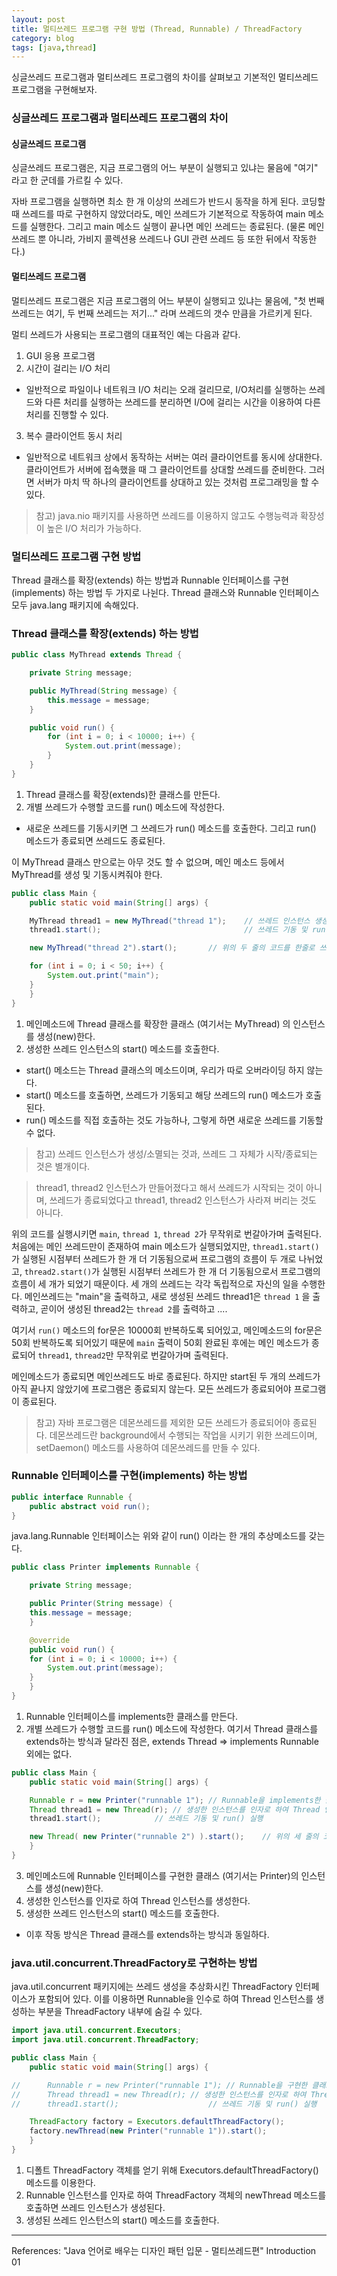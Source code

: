 ```yaml
---
layout: post
title: 멀티쓰레드 프로그램 구현 방법 (Thread, Runnable) / ThreadFactory
category: blog
tags: [java,thread]
---
```

싱글쓰레드 프로그램과 멀티쓰레드 프로그램의 차이를 살펴보고 기본적인 멀티쓰레드 프로그램을 구현해보자.
<!-- more -->

### 싱글쓰레드 프로그램과 멀티쓰레드 프로그램의 차이

#### 싱글쓰레드 프로그램
싱글쓰레드 프로그램은, 지금 프로그램의 어느 부분이 실행되고 있냐는 물음에 "여기" 라고 한 군데를 가르킬 수 있다.

자바 프로그램을 실행하면 최소 한 개 이상의 쓰레드가 반드시 동작을 하게 된다. 코딩할 때 쓰레드를 따로 구현하지 않았더라도, 메인 쓰레드가 기본적으로 작동하여 main 메소드를 실행한다. 그리고 main 메소드 실행이 끝나면 메인 쓰레드는 종료된다. (물론 메인 쓰레드 뿐 아니라, 가비지 콜렉션용 쓰레드나 GUI 관련 쓰레드 등 또한 뒤에서 작동한다.)

#### 멀티쓰레드 프로그램
멀티쓰레드 프로그램은 지금 프로그램의 어느 부분이 실행되고 있냐는 물음에, "첫 번째 쓰레드는 여기, 두 번째 쓰레드는 저기..." 라며 쓰레드의 갯수 만큼을 가르키게 된다.

멀티 쓰레드가 사용되는 프로그램의 대표적인 예는 다음과 같다.

1. GUI 응용 프로그램
2. 시간이 걸리는 I/O 처리
 - 일반적으로 파일이나 네트워크 I/O 처리는 오래 걸리므로, I/O처리를 실행하는 쓰레드와 다른 처리를 실행하는 쓰레드를 분리하면 I/O에 걸리는 시간을 이용하여 다른 처리를 진행할 수 있다.
3. 복수 클라이언트 동시 처리
 - 일반적으로 네트워크 상에서 동작하는 서버는 여러 클라이언트를 동시에 상대한다. 클라이언트가 서버에 접속했을 때 그 클라이언트를 상대할 쓰레드를 준비한다. 그러면 서버가 마치 딱 하나의 클라이언트를 상대하고 있는 것처럼 프로그래밍을 할 수 있다.

> 참고) java.nio 패키지를 사용하면 쓰레드를 이용하지 않고도 수행능력과 확장성이 높은 I/O 처리가 가능하다.


### 멀티쓰레드 프로그램 구현 방법
Thread 클래스를 확장(extends) 하는 방법과 Runnable 인터페이스를 구현(implements) 하는 방법 두 가지로 나뉜다. Thread 클래스와 Runnable 인터페이스 모두 java.lang 패키지에 속해있다.

### Thread 클래스를 확장(extends) 하는 방법
```java
public class MyThread extends Thread {

    private String message;

    public MyThread(String message) {
    	this.message = message;
    }

    public void run() {
    	for (int i = 0; i < 10000; i++) {
    		System.out.print(message);
    	}
    }
}
```
1. Thread 클래스를 확장(extends)한 클래스를 만든다.
2. 개별 쓰레드가 수행할 코드를 run() 메소드에 작성한다.
 - 새로운 쓰레드를 기동시키면 그 쓰레드가 run() 메소드를 호출한다. 그리고 run() 메소드가 종료되면 쓰레드도 종료된다.

이 MyThread 클래스 만으로는 아무 것도 할 수 없으며, 메인 메소드 등에서 MyThread를 생성 및 기동시켜줘야 한다.

```java
public class Main {
    public static void main(String[] args) {

	MyThread thread1 = new MyThread("thread 1");	// 쓰레드 인스턴스 생성
	thread1.start();								// 쓰레드 기동 및 run() 실행

	new MyThread("thread 2").start();		// 위의 두 줄의 코드를 한줄로 쓰면 이렇게.

	for (int i = 0; i < 50; i++) {
	    System.out.print("main");
	}
    }
}
```

1. 메인메소드에 Thread 클래스를 확장한 클래스 (여기서는 MyThread) 의 인스턴스를 생성(new)한다.
2. 생성한 쓰레드 인스턴스의 start() 메소드를 호출한다.
 - start() 메소드는 Thread 클래스의 메소드이며, 우리가 따로 오버라이딩 하지 않는다.
 - start() 메소드를 호출하면, 쓰레드가 기동되고 해당 쓰레드의 run() 메소드가 호출된다.
 - run() 메소드를 직접 호출하는 것도 가능하나, 그렇게 하면 새로운 쓰레드를 기동할 수 없다.

> 참고) 쓰레드 인스턴스가 생성/소멸되는 것과, 쓰레드 그 자체가 시작/종료되는 것은 별개이다.

> thread1, thread2 인스턴스가 만들어졌다고 해서 쓰레드가 시작되는 것이 아니며, 쓰레드가 종료되었다고 thread1, thread2 인스턴스가 사라져 버리는 것도 아니다.

위의 코드를 실행시키면 `main`, `thread 1`, `thread 2`가 무작위로 번갈아가며 출력된다.
처음에는 메인 쓰레드만이 존재하여 main 메소드가 실행되었지만, `thread1.start()`가 실행된 시점부터 쓰레드가 한 개 더 기동됨으로써 프로그램의 흐름이 두 개로 나뉘었고, `thread2.start()`가 실행된 시점부터 쓰레드가 한 개 더 기동됨으로서 프로그램의 흐름이 세 개가 되었기 때문이다. 세 개의 쓰레드는 각각 독립적으로 자신의 일을 수행한다. 메인쓰레드는 "main"을 출력하고, 새로 생성된 쓰레드 thread1은 `thread 1` 을 출력하고, 곧이어 생성된 thread2는 `thread 2`를 출력하고 ....

여기서 `run()` 메소드의 for문은 10000회 반복하도록 되어있고, 메인메소드의 for문은 50회 반복하도록 되어있기 때문에 `main` 출력이 50회 완료된 후에는 메인 메소드가 종료되어 `thread1`, `thread2`만 무작위로 번갈아가며 출력된다.

메인메소드가 종료되면 메인쓰레드도 바로 종료된다. 하지만 start된 두 개의 쓰레드가 아직 끝나지 않았기에 프로그램은 종료되지 않는다. 모든 쓰레드가 종료되어야 프로그램이 종료된다.

> 참고) 자바 프로그램은 데몬쓰레드를 제외한 모든 쓰레드가 종료되어야 종료된다. 데몬쓰레드란 background에서 수행되는 작업을 시키기 위한 쓰레드이며, setDaemon() 메소드를 사용하여 데몬쓰레드를 만들 수 있다.


### Runnable 인터페이스를 구현(implements) 하는 방법
```java
public interface Runnable {
    public abstract void run();
}
```
java.lang.Runnable 인터페이스는 위와 같이 run() 이라는 한 개의 추상메소드를 갖는다.

```java
public class Printer implements Runnable {

    private String message;

    public Printer(String message) {
	this.message = message;
    }

    @override
    public void run() {
	for (int i = 0; i < 10000; i++) {
	    System.out.print(message);
	}
    }
}
```
1. Runnable 인터페이스를 implements한 클래스를 만든다.
2. 개별 쓰레드가 수행할 코드를 run() 메소드에 작성한다.
여기서 Thread 클래스를 extends하는 방식과 달라진 점은, extends Thread => implements Runnable 외에는 없다.

```java
public class Main {
    public static void main(String[] args) {

	Runnable r = new Printer("runnable 1");	// Runnable을 implements한 클래스의 인스턴스 생성
	Thread thread1 = new Thread(r);	// 생성한 인스턴스를 인자로 하여 Thread 인스턴스 생성
	thread1.start();			// 쓰레드 기동 및 run() 실행

	new Thread( new Printer("runnable 2") ).start();	// 위의 세 줄의 코드를 한줄로 쓰면 이렇게.
    }
}
```
3. 메인메소드에 Runnable 인터페이스를 구현한 클래스 (여기서는 Printer)의 인스턴스를 생성(new)한다.
4. 생성한 인스턴스를 인자로 하여 Thread 인스턴스를 생성한다.
5. 생성한 쓰레드 인스턴스의 start() 메소드를 호출한다.
 - 이후 작동 방식은 Thread 클래스를 extends하는 방식과 동일하다.


### java.util.concurrent.ThreadFactory로 구현하는 방법
java.util.concurrent 패키지에는 쓰레드 생성을 추상화시킨 ThreadFactory 인터페이스가 포함되어 있다.
이를 이용하면 Runnable을 인수로 하여 Thread 인스턴스를 생성하는 부분을 ThreadFactory 내부에 숨길 수 있다.

```java
import java.util.concurrent.Executors;
import java.util.concurrent.ThreadFactory;

public class Main {
    public static void main(String[] args) {

//      Runnable r = new Printer("runnable 1");	// Runnable을 구현한 클래스의 인스턴스 생성
//      Thread thread1 = new Thread(r);	// 생성한 인스턴스를 인자로 하여 Thread 인스턴스 생성
//      thread1.start();					// 쓰레드 기동 및 run() 실행

	ThreadFactory factory = Executors.defaultThreadFactory();
	factory.newThread(new Printer("runnable 1")).start();
    }
}
```
1. 디폴트 ThreadFactory 객체를 얻기 위해 Executors.defaultThreadFactory() 메소드를 이용한다.
2. Runnable 인스턴스를 인자로 하여 ThreadFactory 객체의 newThread 메소드를 호출하면 쓰레드 인스턴스가 생성된다.
3. 생성된 쓰레드 인스턴스의 start() 메소드를 호출한다.

---

References: "Java 언어로 배우는 디자인 패턴 입문 - 멀티쓰레드편" Introduction 01
